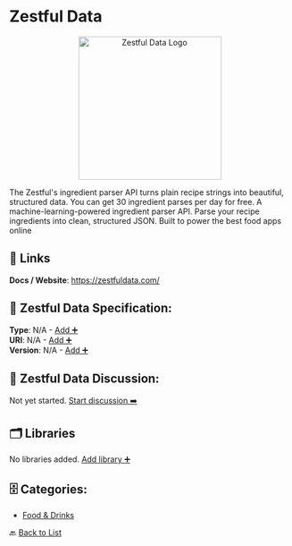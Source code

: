 # Zestful Data
<p align="center">
    <img width="256" src="https://raw.githubusercontent.com/apis-list/apis-list/main/apis/zestful-data/logo_256x256.png" alt="Zestful Data Logo"/>
</p>
The Zestful's ingredient parser API turns plain recipe strings into beautiful, structured data. You can get 30 ingredient parses per day for free. A machine-learning-powered ingredient parser API. Parse your recipe ingredients into clean, structured JSON. Built to power the best food apps online

##  🔗 Links
**Docs / Website**: https://zestfuldata.com/

## 🧬 Zestful Data Specification:
**Type**: N/A - [Add ➕](https://github.com/apis-list/apis-list/edit/main/apis.yaml#L22922)  
**URI**: N/A - [Add ➕](https://github.com/apis-list/apis-list/edit/main/apis.yaml#L22922)  
**Version**: N/A - [Add ➕](https://github.com/apis-list/apis-list/edit/main/apis.yaml#L22922)

## 💬 Zestful Data Discussion:
Not yet started. [Start discussion ➡️](https://github.com/apis-list/apis-list/discussions/new)

## 🗂️ Libraries

No libraries added. [Add library ➕](https://github.com/apis-list/apis-list/edit/main/apis.yaml#L22922)    


## 🗄️ Categories:
- [Food & Drinks](https://github.com/apis-list/apis-list#food--drinks-)

🔙  [Back to List](https://github.com/apis-list/apis-list)
